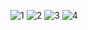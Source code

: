 ![1](https://user-images.githubusercontent.com/57972338/169240002-0c0f03fd-189f-4f13-960b-b2645bb1406e.png)
![2](https://user-images.githubusercontent.com/57972338/169239655-04e33dbf-6847-4ff7-837b-cf4fa99809b8.png)
![3](https://user-images.githubusercontent.com/57972338/169239660-6226fd18-e213-47e1-b065-01978c0f9c0e.png)
![4](https://user-images.githubusercontent.com/57972338/169240970-1da488c5-9df0-4879-8bc5-a866da9fa457.png)

<!--<img src="https://user-images.githubusercontent.com/57972338/169221022-a1d19819-e3c9-48dc-9e7e-5a6f27216f8e.png" width="50%" height="50%" />-->
